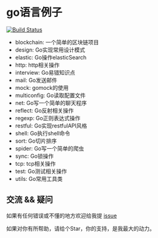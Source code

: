 # go语言例子
[![Build Status](https://travis-ci.org/pibigstar/go-demo.svg?branch=master)](https://travis-ci.org/pibigstar/go-demo)

- blockchain: 一个简单的区块链项目
- design: Go实现常用设计模式
- elastic: Go操作elasticSearch
- http: http相关操作
- interview: Go易错知识点
- mail: Go发送邮件
- mock: gomock的使用
- multiconfig: Go读取配置文件
- net: Go写一个简单的聊天程序
- reflect: Go反射相关操作
- regexp: Go正则表达式操作
- restful: Go实现restfulAPI风格
- shell: Go执行shell命令
- sort: Go切片排序
- spider: Go写一个简单的爬虫
- sync: Go锁操作
- tcp: tcp相关操作
- test: Go测试相关操作
- utils: Go常用工具类

## 交流 && 疑问
如果有任何错误或不懂的地方欢迎给我提 [issue](https://github.com/pibigstar/go-demo/issues)

如果对你有所帮助，请给个Star，你的支持，是我最大的动力。